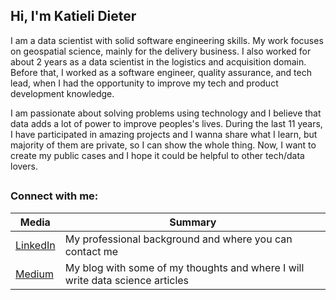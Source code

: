 ## Hi, I'm Katieli Dieter 

 I am a data scientist with solid software engineering skills. My work focuses on geospatial science, mainly for the delivery business. I also worked for about 2 years as a data scientist in the logistics and acquisition domain. Before that, I worked as a software engineer, quality assurance, and tech lead, when I had the opportunity to improve my tech and product development knowledge.
 
I am passionate about solving problems using technology and I believe that data adds a lot of power to improve peoples's lives. During the last 11 years, I have participated in amazing projects and I wanna share what I learn, but majority of them are private, so I can show the whole thing. Now, I want to create my public cases and I hope it could be helpful to other tech/data lovers.
  
 ##

<h3 align="left">Connect with me:</h3>

| Media  | Summary |
| ------------- | ------------- |
| [LinkedIn](https://www.linkedin.com/in/katieli-dieter/)  | My professional background and where you can contact me|
| [Medium](https://medium.com/@katielidieter) | My blog with some of my thoughts and where I will write data science articles   |
